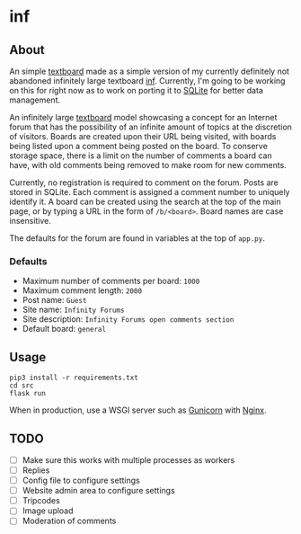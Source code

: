 # inf

## About

An simple [textboard](https://en.wikipedia.org/wiki/Textboard) made as a
simple version of my currently definitely not abandoned infinitely large
textboard [inf](https://github.com/gscbravo/inf). Currently, I'm going to
be working on this for right now as to work on porting it to
[SQLite](https://en.wikipedia.org/wiki/SQLite) for better data management.

An infinitely large [textboard](https://en.wikipedia.org/wiki/Textboard) model
showcasing a concept for an Internet forum that has the possibility of an
infinite amount of topics at the discretion of visitors. Boards are created
upon their URL being visited, with boards being listed upon a comment being
posted on the board. To conserve storage space, there is a limit on the number
of comments a board can have, with old comments being removed to make room for
new comments.

Currently, no registration is required to comment on the forum. Posts are
stored in SQLite. Each comment is assigned a comment number to uniquely
identify it. A board can be created using the search at the top of the main
page, or by typing a URL in the form of `/b/<board>`. Board names
are case insensitive.

The defaults for the forum are found in variables at the top of `app.py`.

### Defaults
- Maximum number of comments per board: `1000`
- Maximum comment length: `2000`
- Post name: `Guest`
- Site name: `Infinity Forums`
- Site description: `Infinity Forums open comments section`
- Default board: `general`

## Usage

```
pip3 install -r requirements.txt
cd src
flask run
```

When in production, use a WSGI server such as [Gunicorn](https://gunicorn.org/)
with [Nginx](https://nginx.org/).

## TODO

- [ ] Make sure this works with multiple processes as workers
- [ ] Replies
- [ ] Config file to configure settings
- [ ] Website admin area to configure settings
- [ ] Tripcodes
- [ ] Image upload
- [ ] Moderation of comments
